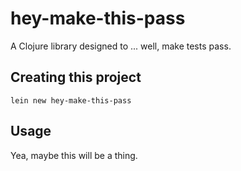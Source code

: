 # hey-make-this-pass

A Clojure library designed to ... well, make tests pass.

## Creating this project
`lein new hey-make-this-pass`

## Usage

Yea, maybe this will be a thing.
